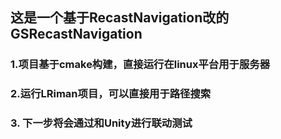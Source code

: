 ## 这是一个基于RecastNavigation改的GSRecastNavigation

### 1.项目基于cmake构建，直接运行在linux平台用于服务器
### 2.运行LRiman项目，可以直接用于路径搜索
### 3. 下一步将会通过和Unity进行联动测试
